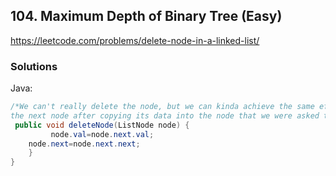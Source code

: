 ## 104. Maximum Depth of Binary Tree (Easy)
https://leetcode.com/problems/delete-node-in-a-linked-list/


### Solutions

Java:

```java
/*We can't really delete the node, but we can kinda achieve the same effect by instead removing 
the next node after copying its data into the node that we were asked to delete. */
 public void deleteNode(ListNode node) {
         node.val=node.next.val;
    node.next=node.next.next;
    }
}
```
